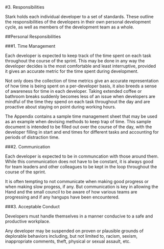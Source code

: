 #3. Responsibilities

Stark holds each individual developer to a set of standards. These outline the responsibilities of the developers in their own personal development cycle, as well as members of the development team as a whole.

##Personal Responsibilities

###1. Time Management

Each developer is expected to keep track of the time spent on each task throughout the course of the sprint. This may be done in any way the developer decides is the most comfortable and least interruptive, provided it gives an accurate metric for the time spent during development.

Not only does the collection of time metrics give an accurate representation of how time is being spent on a per-developer basis, it also breeds a sense of awareness for time in each developer. Taking extended coffee or bathroom breaks suddenly becomes less of an issue when developers are mindful of the time they spend on each task throughout the day and are proactive about staying on point during working hours.

The Appendix contains a sample time management sheet that may be used as an example when devising methods to keep trap of time. This sample document is intended to be filled out over the course of the day, with the developer filling in start and end times for different tasks and accounting for periods of distraction time.

###2. Communication

Each developer is expected to be in communcation with those around them. While this communication does not have to be constant, it is always good for team leaders and other colleagues to be kept in the loop throughout the course of the sprint.

It is often tempting to not communicate when making good progress or when making slow progess, if any. But communication is key in allowing the Hand and the small council to be aware of how various teams are progressing and if any hangups have been encountered.

###3. Acceptable Conduct

Developers must handle themselves in a manner conducive to a safe and productive workplace.

Any developer may be suspended on proven or plausible grounds of deplorable behaviors including, but not limited to, racism, sexism, inappropriate comments, theft, physical or sexual assault, etc.